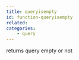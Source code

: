 ```yaml
---
title: queryisempty
id: function-queryisempty
related:
categories:
    - query
---
```


returns query empty or not
